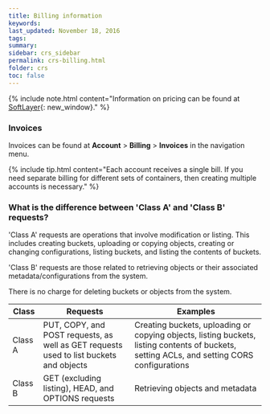 ```yaml
---
title: Billing information 
keywords: 
last_updated: November 18, 2016
tags: 
summary: 
sidebar: crs_sidebar
permalink: crs-billing.html
folder: crs
toc: false
---
```


{% include note.html content="Information on pricing can be found at [SoftLayer](https://www.softlayer.com/Store/orderService/objectStorage){: new_window}." %}

### Invoices
Invoices can be found at **Account** > **Billing** > **Invoices** in the navigation menu.

{% include tip.html content="Each account receives a single bill. If you need separate billing for different sets of containers, then creating multiple accounts is necessary." %}

### What is the difference between 'Class A' and 'Class B' requests?

'Class A' requests are operations that involve modification or listing.  This includes creating buckets, uploading or copying objects, creating or changing configurations, listing buckets, and listing the contents of buckets.

'Class B' requests are those related to retrieving objects or their associated metadata/configurations from the system.

There is no charge for deleting buckets or objects from the system.

| Class | Requests | Examples |
|--- |--- |--- |
| Class A | PUT, COPY, and POST requests, as well as GET requests used to list buckets and objects | Creating buckets, uploading or copying objects, listing buckets, listing contents of buckets, setting ACLs, and setting CORS configurations |
| Class B | GET (excluding listing), HEAD, and OPTIONS requests | Retrieving objects and metadata |
